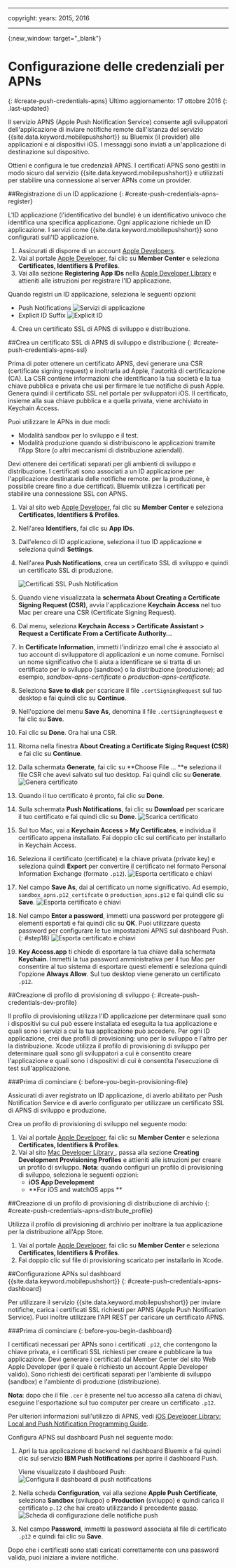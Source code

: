 
---

copyright:
 years: 2015, 2016

---

{:new_window: target="_blank"}
# Configurazione delle credenziali per APNs
{: #create-push-credentials-apns}
Ultimo aggiornamento: 17 ottobre 2016
{: .last-updated}

Il servizio APNS (Apple Push Notification Service) consente agli sviluppatori dell'applicazione di inviare notifiche remote dall'istanza del servizio {{site.data.keyword.mobilepushshort}} su Bluemix (il provider) alle applicazioni e ai dispositivi iOS. I messaggi sono inviati a un'applicazione di destinazione sul dispositivo. 

Ottieni e
        configura le tue credenziali APNS. I certificati APNS sono gestiti in modo sicuro dal servizio {{site.data.keyword.mobilepushshort}} e utilizzati per stabilire una connessione al server APNs come un provider.

<!-- 1. Obtain an [Apple Developers](https://developer.apple.com/) account.-->

<!--2. [Register an App ID](#create-push-credentials-apns-register)
3. [Create a development and distribution APNs SSL certificate](#create-push-credentials-apns-ssl)
4. [Create a development provisioning profile](#create-push-credentials-dev-profile)
5. [Create a store distribution provisioning profile](#create-push-credentials-apns-distribute_profile)
6. [Creating .p12 push certificate file for Bluemix push](#create-p12-push-certificate-file-for-Bluemix-push)
7. [Set up APNs on the Push Dashboard](#create-push-credentials-apns-dashboard)
-->


##Registrazione di un ID applicazione
{: #create-push-credentials-apns-register}


L'ID applicazione (l'identificativo del bundle) è un identificativo univoco che identifica una specifica
             applicazione. Ogni applicazione richiede un ID applicazione. I servizi come {{site.data.keyword.mobilepushshort}} sono configurati sull'ID applicazione.

1. Assicurati di disporre di un account [Apple Developers](https://developer.apple.com/).
2. Vai al portale [Apple Developer](https://developer.apple.com), fai clic su **Member Center** e seleziona **Certificates, Identifiers & Profiles**.
3. Vai alla sezione **Registering App IDs** nella [Apple Developer Library](https://developer.apple.com/library/mac/documentation/IDEs/Conceptual/AppDistributionGuide/MaintainingProfiles/MaintainingProfiles.html#//apple_ref/doc/uid/TP40012582-CH30-SW991) e attieniti alle istruzioni per registrare l'ID applicazione.

Quando registri un ID applicazione, seleziona le seguenti opzioni:

* Push Notifications
![Servizi di applicazione](images/appID_appservices_enablepush.jpg)
* Explicit ID Suffix
![Explicit ID](images/appID_bundleID.jpg)
4. Crea un certificato SSL di APNS di sviluppo e distribuzione.

##Crea un certificato SSL di APNS di sviluppo e distribuzione
{: #create-push-credentials-apns-ssl}

Prima di poter ottenere un certificato APNS, devi generare una CSR (certificate
            signing request) e inoltrarla ad Apple, l'autorità di certificazione (CA). La CSR contiene informazioni che identificano la tua società e la tua chiave pubblica e privata che usi per firmare le tue notifiche di push Apple. Genera quindi il certificato SSL
            nel portale per sviluppatori iOS. Il certificato, insieme alla sua chiave pubblica e a quella privata,
             viene archiviato in Keychain Access.

<!-- ###Before you begin -->
<!-- {: before-you-begin-certificate} -->

<!--[Register an App ID](#create-push-credentials-apns-register)-->

Puoi utilizzare le APNs in due modi: 

* Modalità sandbox per lo sviluppo e il test.
* Modalità produzione quando si distribuiscono le applicazioni tramite l'App Store (o altri meccanismi di distribuzione aziendali).

Devi ottenere dei certificati separati per gli ambienti di sviluppo e
                    distribuzione. I certificati sono associati a un ID applicazione per l'applicazione
                    destinataria delle notifiche remote. per la produzione, è possibile creare fino a
                    due certificati. Bluemix utilizza i certificati per stabilire una connessione SSL
                    con APNS.

<!-- Create a development and distribution SSL certificate. -->

1. Vai al sito web [Apple Developer](https://developer.apple.com), fai clic su **Member Center** e seleziona **Certificates, Identifiers & Profiles**.
2. Nell'area **Identifiers**, fai clic su **App
                            IDs**.
3. Dall'elenco di ID applicazione, seleziona il tuo ID applicazione <!--newly created--> e seleziona quindi **Settings**.
4. Nell'area **Push Notifications**, crea un certificato SSL di sviluppo e quindi
                        un certificato SSL di produzione.

	![Certificati SSL Push Notification](images/certificate_createssl.jpg)

5. Quando viene visualizzata la **schermata About Creating a Certificate Signing Request (CSR)**, avvia l'applicazione **Keychain Access** nel tuo Mac per creare una CSR (Certificate Signing Request).
6. Dal menu, seleziona **Keychain Access > Certificate Assistant > Request a Certificate From a Certificate Authority…** 
7. In **Certificate Information**, immetti l'indirizzo email che è associato al tuo account di sviluppatore di applicazioni e un nome comune. Fornisci un nome significativo che ti aiuta a identificare se si tratta di un certificato per lo sviluppo (sandbox) o la distribuzione (produzione); ad esempio, *sandbox-apns-certificate* o *production-apns-certificate*.
8. Seleziona **Save to disk** per scaricare il file `.certSigningRequest` sul tuo desktop e fai quindi clic su **Continue**.
9. Nell'opzione del menu **Save As**, denomina il file `.certSigningRequest` e fai clic su **Save**.
10. Fai clic su **Done**. Ora hai una CSR.
11. Ritorna nella finestra **About Creating a Certificate Siging Request (CSR)** e fai clic su **Continue**. 
12. Dalla schermata **Generate**, fai clic su **Choose
                            File ... **e seleziona il file CSR che avevi salvato sul tuo
                        desktop. Fai quindi clic su **Generate**.
	![Genera certificato](images/generate_certificate.jpg)
13. Quando il tuo certificato è pronto, fai clic su **Done**.
14. Sulla schermata **Push Notifications**, fai clic su **Download** per scaricare il tuo certificato e fai quindi clic su **Done**. 
	![Scarica certificato](images/certificate_download.jpg)
15. Sul tuo Mac, vai a **Keychain Access > My Certificates**, e individua il certificato appena installato. Fai doppio clic sul certificato per installarlo in Keychain Access.
16. Seleziona il certificato (certificate) e la chiave privata (private key) e seleziona quindi **Export** per convertire il certificato nel formato Personal Information Exchange (formato `.p12`).
	![Esporta certificato e chiavi](images/keychain_export_key.jpg)
17. Nel campo **Save As**, dai al certificato un nome significativo. Ad esempio, `sandbox_apns.p12_certifcate` o `production_apns.p12` e fai quindi clic su **Save**.
	![Esporta certificato e chiavi](images/certificate_p12v2.jpg)
18. Nel campo **Enter a password**, immetti una password per proteggere gli elementi esportati e fai quindi clic su **OK**. Puoi utilizzare questa password per configurare le tue impostazioni APNS sul dashboard Push.{: #step18}
	![Esporta certificato e chiavi](images/export_p12.jpg)
19. **Key Access.app** ti chiede di esportare la tua chiave dalla schermata **Keychain**. Immetti la tua password amministrativa per il tuo Mac per consentire al tuo sistema di esportare questi elementi e seleziona quindi l'opzione **Always Allow**. Sul tuo desktop viene generato un certificato `.p12`.


##Creazione di profilo di provisioning di sviluppo
{: #create-push-credentials-dev-profile}

Il profilo di provisioning utilizza l'ID applicazione per determinare quali sono
            i dispositivi su cui può essere installata ed eseguita la tua applicazione e quali sono
            i servizi a cui la tua applicazione può accedere. Per ogni ID applicazione, crei
            due profili di provisioning: uno per lo sviluppo e l'altro per la distribuzione. Xcode utilizza il profilo di provisioning di sviluppo per determinare quali sono
            gli sviluppatori a cui è consentito creare l'applicazione e quali sono i dispositivi
            di cui è consentita l'esecuzione di test sull'applicazione.

###Prima di cominciare
{: before-you-begin-provisioning-file}

Assicurati di aver registrato un ID applicazione, di averlo abilitato
                    per Push Notification Service e di averlo configurato per utilizzare un certificato SSL di
                    APNS di sviluppo e produzione.

Crea un profilo di provisioning di sviluppo nel seguente modo:

1. Vai al portale [Apple Developer](https://developer.apple.com), fai clic su **Member Center** e seleziona **Certificates, Identifiers & Profiles**.
2. Vai al sito [Mac Developer Library ](https://developer.apple.com/library/mac/documentation/IDEs/Conceptual/AppDistributionGuide/MaintainingProfiles/MaintainingProfiles.html#//apple_ref/doc/uid/TP40012582-CH30-SW62site) , passa alla sezione **Creating Development Provisioning Profiles** e attieniti alle istruzioni per creare un profilo di sviluppo.
**Nota**: quando configuri un profilo di provisioning di sviluppo, seleziona le seguenti opzioni:
	* **iOS App Development**
	* **For iOS and watchOS apps **



##Creazione di un profilo di provisioning di distribuzione di archivio
{: #create-push-credentials-apns-distribute_profile}

Utilizza il profilo di provisioning di archivio per inoltrare la tua applicazione per la distribuzione all'App Store.

1. Vai al portale [Apple Developer](https://developer.apple.com), fai clic su **Member Center** e seleziona **Certificates, Identifiers & Profiles**.
2. Fai doppio clic sul file di provisioning scaricato per installarlo in Xcode.

##Configurazione APNs sul dashboard {{site.data.keyword.mobilepushshort}}
{: #create-push-credentials-apns-dashboard}

Per utilizzare il servizio {{site.data.keyword.mobilepushshort}} per inviare notifiche, carica i certificati SSL richiesti per APNS (Apple Push Notification Service). Puoi inoltre utilizzare l'API REST per caricare un certificato APNS.


###Prima di cominciare
{: before-you-begin-dashboard}


<!-- Get your development and production APNs SSL certificate and the password associated with each type of certificate. For information, see Creating and configuring push credentials for APNs.-->

I certificati necessari per APNs sono i certificati `.p12`, che contengono la chiave privata, e i certificati SSL richiesti per creare e pubblicare la tua applicazione. Devi generare i certificati dal Member Center del sito Web Apple
                    Developer (per il quale è richiesto un account Apple Developer
                valido). Sono richiesti dei certificati separati per l'ambiente di sviluppo (sandbox) e
                    l'ambiente di produzione (distribuzione).

**Nota**: dopo che il file `.cer` è presente nel tuo accesso alla catena di chiavi, eseguine l'esportazione sul tuo computer per creare un certificato `.p12`.

Per ulteriori informazioni sull'utilizzo di APNS, vedi [iOS Developer Library: Local and Push
                    Notification Programming Guide](https://developer.apple.com/library/ios/documentation/NetworkingInternet/Conceptual/RemoteNotificationsPG/Chapters/ProvisioningDevelopment.html#//apple_ref/doc/uid/TP40008194-CH104-SW4).

Configura APNS sul dashboard Push nel seguente modo:

1. Apri la tua applicazione di backend nel dashboard Bluemix e fai quindi clic sul servizio **IBM Push Notifications**
                        per aprire il dashboard Push.

	Viene visualizzato il dashboard Push:
	![Configura il dashboard di push notifications](images/wizard.jpg)
2. Nella scheda **Configuration**, vai alla sezione **Apple Push Certificate**, seleziona **Sandbox** (sviluppo) o **Production** (sviluppo) e quindi carica il certificato `p.12` che hai creato utilizzando il precedente [passo](#step18).
	![Scheda di configurazione delle notifiche push](images/credential_screen.jpg)
3. Nel campo **Password**, immetti la password associata al file di certificato `.p12` e quindi fai clic su **Save**.

Dopo che i certificati sono
                     stati caricati correttamente con una password valida, puoi iniziare a inviare notifiche.
